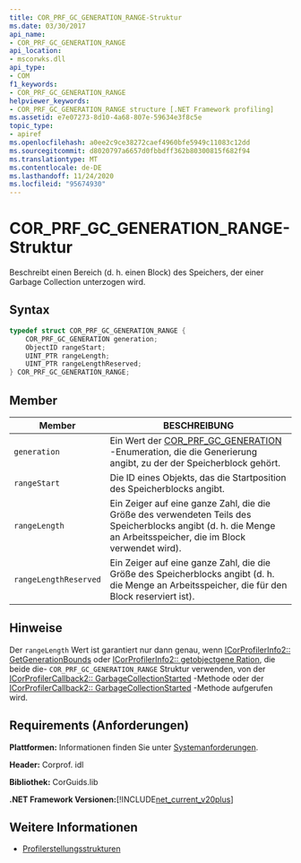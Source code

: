 ```yaml
---
title: COR_PRF_GC_GENERATION_RANGE-Struktur
ms.date: 03/30/2017
api_name:
- COR_PRF_GC_GENERATION_RANGE
api_location:
- mscorwks.dll
api_type:
- COM
f1_keywords:
- COR_PRF_GC_GENERATION_RANGE
helpviewer_keywords:
- COR_PRF_GC_GENERATION_RANGE structure [.NET Framework profiling]
ms.assetid: e7e07273-8d10-4a68-807e-59634e3f8c5e
topic_type:
- apiref
ms.openlocfilehash: a0ee2c9ce38272caef4960bfe5949c11083c12dd
ms.sourcegitcommit: d8020797a6657d0fbbdff362b80300815f682f94
ms.translationtype: MT
ms.contentlocale: de-DE
ms.lasthandoff: 11/24/2020
ms.locfileid: "95674930"
---
```

# <a name="cor_prf_gc_generation_range-structure"></a>COR_PRF_GC_GENERATION_RANGE-Struktur

Beschreibt einen Bereich (d. h. einen Block) des Speichers, der einer Garbage Collection unterzogen wird.  
  
## <a name="syntax"></a>Syntax  
  
```cpp  
typedef struct COR_PRF_GC_GENERATION_RANGE {  
    COR_PRF_GC_GENERATION generation;  
    ObjectID rangeStart;  
    UINT_PTR rangeLength;  
    UINT_PTR rangeLengthReserved;  
} COR_PRF_GC_GENERATION_RANGE;  
```  
  
## <a name="members"></a>Member  
  
|Member|BESCHREIBUNG|  
|------------|-----------------|  
|`generation`|Ein Wert der [COR_PRF_GC_GENERATION](cor-prf-gc-generation-enumeration.md) -Enumeration, die die Generierung angibt, zu der der Speicherblock gehört.|  
|`rangeStart`|Die ID eines Objekts, das die Startposition des Speicherblocks angibt.|  
|`rangeLength`|Ein Zeiger auf eine ganze Zahl, die die Größe des verwendeten Teils des Speicherblocks angibt (d. h. die Menge an Arbeitsspeicher, die im Block verwendet wird).|  
|`rangeLengthReserved`|Ein Zeiger auf eine ganze Zahl, die die Größe des Speicherblocks angibt (d. h. die Menge an Arbeitsspeicher, die für den Block reserviert ist).|  
  
## <a name="remarks"></a>Hinweise  

 Der `rangeLength` Wert ist garantiert nur dann genau, wenn [ICorProfilerInfo2:: GetGenerationBounds](icorprofilerinfo2-getgenerationbounds-method.md) oder [ICorProfilerInfo2:: getobjectgene Ration](icorprofilerinfo2-getobjectgeneration-method.md), die beide die- `COR_PRF_GC_GENERATION_RANGE` Struktur verwenden, von der [ICorProfilerCallback2:: GarbageCollectionStarted](icorprofilercallback2-garbagecollectionstarted-method.md) -Methode oder der [ICorProfilerCallback2:: GarbageCollectionStarted](icorprofilercallback2-garbagecollectionfinished-method.md) -Methode aufgerufen wird.  
  
## <a name="requirements"></a>Requirements (Anforderungen)  

 **Plattformen:** Informationen finden Sie unter [Systemanforderungen](../../get-started/system-requirements.md).  
  
 **Header:** Corprof. idl  
  
 **Bibliothek:** CorGuids.lib  
  
 **.NET Framework Versionen:**[!INCLUDE[net_current_v20plus](../../../../includes/net-current-v20plus-md.md)]  
  
## <a name="see-also"></a>Weitere Informationen

- [Profilerstellungsstrukturen](profiling-structures.md)
